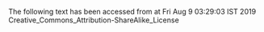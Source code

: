 The following text has been accessed from at Fri Aug 9 03:29:03 IST 2019
Creative_Commons_Attribution-ShareAlike_License
